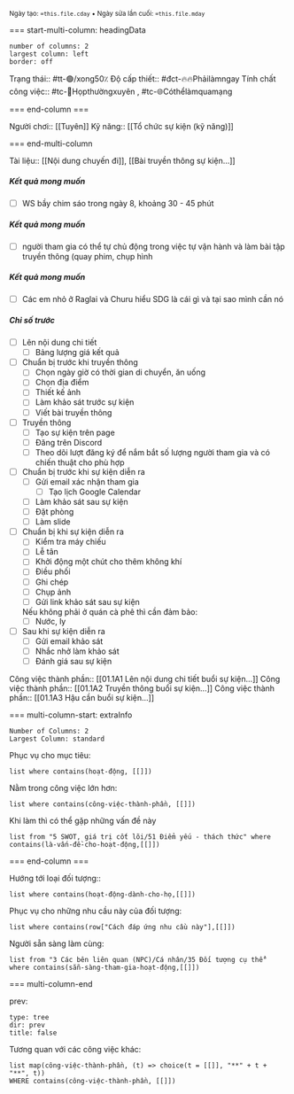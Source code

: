 <sub>Ngày tạo: `=this.file.cday` • Ngày sửa lần cuối: `=this.file.mday`</sub>

=== start-multi-column: headingData
```column-settings  
number of columns: 2
largest column: left
border: off
```

Trạng thái:: #tt-🟢/xong50٪
Độ cấp thiết:: #đct-🔥🔥Phảilàmngay
Tính chất công việc:: #tc-💬Họpthườngxuyên , #tc-🌐Cóthểlàmquamạng

=== end-column ===

Người chơi:: [[Tuyên]]
Kỹ năng:: [[Tổ chức sự kiện (kỹ năng)]]

=== end-multi-column

Tài liệu:: [[Nội dung chuyến đi]], [[Bài truyền thông sự kiện...]] 
##### Kết quả mong muốn
- [ ] WS bầy chim sáo trong ngày 8, khoảng 30 - 45 phút
##### Kết quả mong muốn
- [ ] người tham gia có thể tự chủ động trong việc tự vận hành và làm bài tập truyền thông (quay phim, chụp hình
##### Kết quả mong muốn
- [ ] Các em nhỏ ở Raglai và Churu hiểu SDG là cái gì và tại sao mình cần nó
##### Chỉ số trước
- [ ] Lên nội dung chi tiết
	- [ ] Bảng lượng giá kết quả
- [ ] Chuẩn bị trước khi truyền thông
	- [ ] Chọn ngày giờ có thời gian di chuyển, ăn uống 
	- [ ] Chọn địa điểm
	- [ ] Thiết kế ảnh
	- [ ] Làm khảo sát trước sự kiện
	- [ ] Viết bài truyền thông
- [ ] Truyền thông
	- [ ] Tạo sự kiện trên page
	- [ ] Đăng trên Discord
	- [ ] Theo dõi lượt đăng ký để nắm bắt số lượng người tham gia và có chiến thuật cho phù hợp
- [ ] Chuẩn bị trước khi sự kiện diễn ra
	- [ ] Gửi email xác nhận tham gia
		- [ ] Tạo lịch Google Calendar
	- [ ] Làm khảo sát sau sự kiện
	- [ ] Đặt phòng
	- [ ] Làm slide
- [ ] Chuẩn bị khi sự kiện diễn ra
	- [ ] Kiểm tra máy chiếu
	- [ ] Lễ tân
	- [ ] Khởi động một chút cho thêm không khí 
	- [ ] Điều phối
	- [ ] Ghi chép
	- [ ] Chụp ảnh
	- [ ] Gửi link khảo sát sau sự kiện

	Nếu không phải ở quán cà phê thì cần đảm bảo:
	- [ ] Nước, ly
- [ ] Sau khi sự kiện diễn ra
	- [ ] Gửi email khảo sát
	- [ ] Nhắc nhở làm khảo sát
	- [ ] Đánh giá sau sự kiện

Công việc thành phần:: [[01.1A1 Lên nội dung chi tiết buổi sự kiện...]]
Công việc thành phần:: [[01.1A2 Truyền thông buổi sự kiện...]]
Công việc thành phần:: [[01.1A3 Hậu cần buổi sự kiện...]]

=== multi-column-start: extraInfo
```column-settings
Number of Columns: 2
Largest Column: standard
```

Phục vụ cho mục tiêu:
```dataview
list where contains(hoạt-động, [[]])
```
Nằm trong công việc lớn hơn:
```dataview
list where contains(công-việc-thành-phần, [[]])
```
Khi làm thì có thể gặp những vấn đề này
```dataview
list from "5 SWOT, giá trị cốt lõi/51 Điểm yếu - thách thức" where contains(là-vấn-đề-cho-hoạt-động,[[]])
```

=== end-column ===

Hướng tới loại đối tượng::
```dataview
list where contains(hoạt-động-dành-cho-họ,[[]])
```
Phục vụ cho những nhu cầu này của đối tượng:
```dataview
list where contains(row["Cách đáp ứng nhu cầu này"],[[]])
```
Người sẵn sàng làm cùng:
```dataview
list from "3 Các bên liên quan (NPC)/Cá nhân/35 Đối tượng cụ thể" where contains(sẵn-sàng-tham-gia-hoạt-động,[[]])
```

=== multi-column-end

prev:
```breadcrumbs
type: tree
dir: prev
title: false
```

Tương quan với các công việc khác:
```dataview 
list map(công-việc-thành-phần, (t) => choice(t = [[]], "**" + t + "**", t))
WHERE contains(công-việc-thành-phần, [[]])
```

